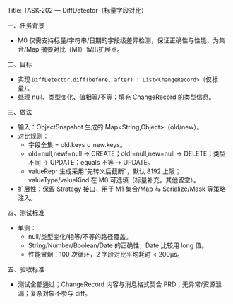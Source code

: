 Title: TASK-202 — DiffDetector（标量字段对比）

一、任务背景
- M0 仅需支持标量/字符串/日期的字段级差异检测，保证正确性与性能，为集合/Map 摘要对比（M1）留出扩展点。

二、目标
- 实现 `DiffDetector.diff(before, after) : List<ChangeRecord>`（仅标量）。
- 处理 null、类型变化、值相等/不等；填充 ChangeRecord 的类型信息。

 三、做法
- 输入：ObjectSnapshot 生成的 Map<String,Object>（old/new）。
- 对比规则：
  - 字段全集 = old.keys ∪ new.keys。
  - old=null,new!=null → CREATE；old!=null,new=null → DELETE；类型不同 → UPDATE；equals 不等 → UPDATE。
  - valueRepr 生成采用“先转义后截断”，默认 8192 上限；valueType/valueKind 在 M0 可选填（标量补充，其他留空）。
- 扩展性：保留 Strategy 接口，用于 M1 集合/Map 与 Serialize/Mask 等策略注入。

四、测试标准
- 单测：
  - null/类型变化/相等/不等的路径覆盖。
  - String/Number/Boolean/Date 的正确性，Date 比较用 long 值。
  - 性能冒烟：100 次循环，2 字段对比平均耗时 < 200μs。

 五、验收标准
 - 测试全部通过；ChangeRecord 内容与消息格式契合 PRD；无异常/资源泄漏；复杂对象不参与 diff。
